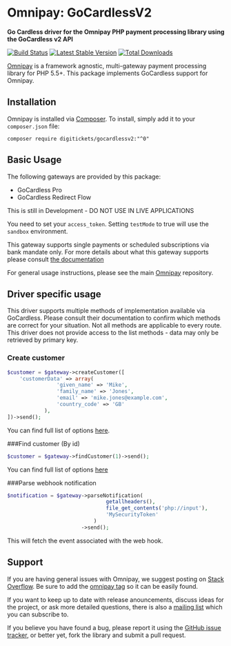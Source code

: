 # Omnipay: GoCardlessV2

**Go Cardless driver for the Omnipay PHP payment processing library using the GoCardless v2 API**

[![Build Status](https://travis-ci.org/digitickets/omnipay-gocardlessv2.png?branch=master)](https://travis-ci.org/digitickets/omnipay-gocardlessv2)
[![Latest Stable Version](https://poser.pugx.org/digitickets/omnipay-gocardlessv2/version.png)](https://packagist.org/packages/digitickets/omnipay-gocardlessv2)
[![Total Downloads](https://poser.pugx.org/digitickets/omnipay-gocardlessv2/d/total.png)](https://packagist.org/packages/digitickets/omnipay-gocardlessv2)

[Omnipay](https://github.com/thephpleague/omnipay) is a framework agnostic, multi-gateway payment
processing library for PHP 5.5+. This package implements GoCardless support for Omnipay.

## Installation

Omnipay is installed via [Composer](http://getcomposer.org/). To install, simply add it
to your `composer.json` file:

```
composer require digitickets/gocardlessv2:"^0"
```

## Basic Usage

The following gateways are provided by this package:

* GoCardless Pro
* GoCardless Redirect Flow


This is still in Development - DO NOT USE IN LIVE APPLICATIONS 

You need to set your `access_token`. Setting `testMode` to true will use the `sandbox` environment.

This gateway supports single payments or scheduled subscriptions via bank mandate only. For more details about what this gateway supports please consult [the documentation](https://developer.gocardless.com/api-reference/)

For general usage instructions, please see the main [Omnipay](https://github.com/thephpleague/omnipay)
repository.

## Driver specific usage

This driver supports multiple methods of implementation available via GoCardless. Please consult their documentation to confirm which methods are correct for your situation. Not all methods are applicable to every route.
This driver does not provide access to the list methods - data may only be retrieved by primary key.

### Create customer

```php
$customer = $gateway->createCustomer([
    'customerData' => array(
                'given_name' => 'Mike',
                'family_name' => 'Jones',
                'email' => 'mike.jones@example.com',
                'country_code' => 'GB'
            ),
])->send();
```
You can find full list of options [here](https://developer.gocardless.com/api-reference/#customers-create-a-customer).

###Find customer (By id)

```php
$customer = $gateway->findCustomer(1)->send();
```
You can find full list of options [here](https://developers.braintreepayments.com/reference/request/customer/find/php)


###Parse webhook notification

```php
$notification = $gateway->parseNotification(
                                getallheaders(),
                                file_get_contents('php://input'), 
                                'MySecurityToken'
                            )
                        ->send();
```
This will fetch the event associated with the web hook.

## Support

If you are having general issues with Omnipay, we suggest posting on
[Stack Overflow](http://stackoverflow.com/). Be sure to add the
[omnipay tag](http://stackoverflow.com/questions/tagged/omnipay) so it can be easily found.

If you want to keep up to date with release anouncements, discuss ideas for the project,
or ask more detailed questions, there is also a [mailing list](https://groups.google.com/forum/#!forum/omnipay) which
you can subscribe to.

If you believe you have found a bug, please report it using the [GitHub issue tracker](https://github.com/digitickets/omnipay-gocardlessv2e/issues),
or better yet, fork the library and submit a pull request.
